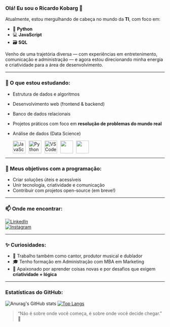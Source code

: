 ### Olá! Eu sou o Ricardo Kobarg 👋

Atualmente, estou mergulhando de cabeça no mundo da **TI**, com foco em:

- 🐍 **Python**
- 💻 **JavaScript**
- 🗃️ **SQL**

Venho de uma trajetória diversa — com experiências em entretenimento, comunicação e administração — e agora estou direcionando minha energia e criatividade para a área de desenvolvimento.

---

### 🚀 O que estou estudando:

- Estrutura de dados e algoritmos
- Desenvolvimento web (frontend & backend)
- Banco de dados relacionais
- Projetos práticos com foco em **resolução de problemas do mundo real**
- Análise de dados (Data Science)

  <div style="display: flex; gap: 10px;">
  <img src="https://cdn.jsdelivr.net/gh/devicons/devicon/icons/javascript/javascript-original.svg" alt="JavaScript" width="40" />
  <img src="https://cdn.jsdelivr.net/gh/devicons/devicon/icons/python/python-original.svg" alt="Python" width="40" />
  <img src="https://cdn.jsdelivr.net/gh/devicons/devicon/icons/vscode/vscode-original.svg" alt="VS Code" width="40" />
  <img src="https://avatars.githubusercontent.com/u/34743864?s=200&v=4" width="40" />
  <img src="https://cdn-icons-png.flaticon.com/512/226/226269.png" width="40" />
</div>

---

### 📌 Meus objetivos com a programação:

- Criar soluções úteis e acessíveis
- Unir tecnologia, criatividade e comunicação
- Contribuir com projetos open-source (em breve!)

---

### 📫 Onde me encontrar:

[![LinkedIn](https://img.shields.io/badge/LinkedIn-0077B5?style=flat&logo=linkedin&logoColor=white)](https://www.linkedin.com/in/ricardokobarg/)  
[![Instagram](https://img.shields.io/badge/@ricardokobarg-E4405F?style=flat&logo=instagram&logoColor=white)](https://www.instagram.com/ricardokobarg)  

---

### ✨ Curiosidades:

- 🎤 Trabalho também como cantor, produtor musical e dublador
- 🎓 Tenho formação em Administração com MBA em Marketing
- 🎯 Apaixonado por aprender coisas novas e por desafios que exigem **criatividade + lógica**

---

### Estatísticas do GitHub:
![Anurag's GitHub stats](https://github-readme-stats.vercel.app/api?username=kobarg&show_icons=true&theme=dark)
[![Top Langs](https://github-readme-stats.vercel.app/api/top-langs/?username=kobarg&layout=donut-vertical)](https://github.com/kobarg/github-readme-stats)

> “Não é sobre onde você começa, é sobre onde você decide chegar.” 🚀
